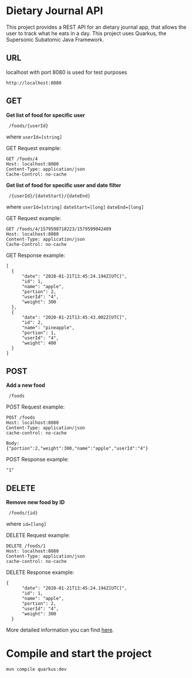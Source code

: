 # Dietary Journal API

This project provides a REST API for an dietary journal app, that allows the user to track what he eats in a day.
This project uses Quarkus, the Supersonic Subatomic Java Framework.

## URL

localhost with port 8080 is used for test purposes
```
http://localhost:8080
```

## GET 

   **Get list of food for specific user**
  ``` 
   /foods/{userId}
 ```
 where
   `userId=[string]`

GET Request example:
  ```
GET /foods/4 
Host: localhost:8080
Content-Type: application/json
Cache-Control: no-cache
  ```
   **Get list of food for specific user and date filter**
  ``` 
   /{userId}/{dateStart}/{dateEnd}
 ```
 where
   `userId=[string]`
   `dateStart=[long]`
   `dateEnd=[long]`

GET Request example:
  ```
GET /foods/4/1579598718223/1579599042409
Host: localhost:8080
Content-Type: application/json
Cache-Control: no-cache
  ```
  
GET Response example:
  ```
  [
    {
        "date": "2020-01-21T13:45:24.194Z[UTC]",
        "id": 1,
        "name": "apple",
        "portion": 2,
        "userId": "4",
        "weight": 300
    },
    {
        "date": "2020-01-21T13:45:43.002Z[UTC]",
        "id": 2,
        "name": "pineapple",
        "portion": 1,
        "userId": "4",
        "weight": 400
    }
]
  ```
## POST

   **Add a new food**
  ``` 
   /foods
 ```
POST Request example:
  ```
POST /foods
Host: localhost:8080
Content-Type: application/json
cache-control: no-cache

Body:
{"portion":2,"weight":300,"name":"apple","userId":"4"}
  ```
  
POST Response example:
  ```
  "1"
  ```
## DELETE

   **Remove new food by ID**
  ``` 
   /foods/{id}
 ```
where
   `id=[long]`
   
DELETE Request example:
  ```
DELETE /foods/1
Host: localhost:8080
Content-Type: application/json
cache-control: no-cache
  ```
DELETE Response example:
  ```
  {
        "date": "2020-01-21T13:45:24.194Z[UTC]",
        "id": 1,
        "name": "apple",
        "portion": 2,
        "userId": "4",
        "weight": 300
    }
  ```
More detailed information you can find [here](https://github.com/Alcloud/dietaryjournal/blob/master/openapi/openapi).

# Compile and start the project

  ```
  mvn compile quarkus:dev
  ```
